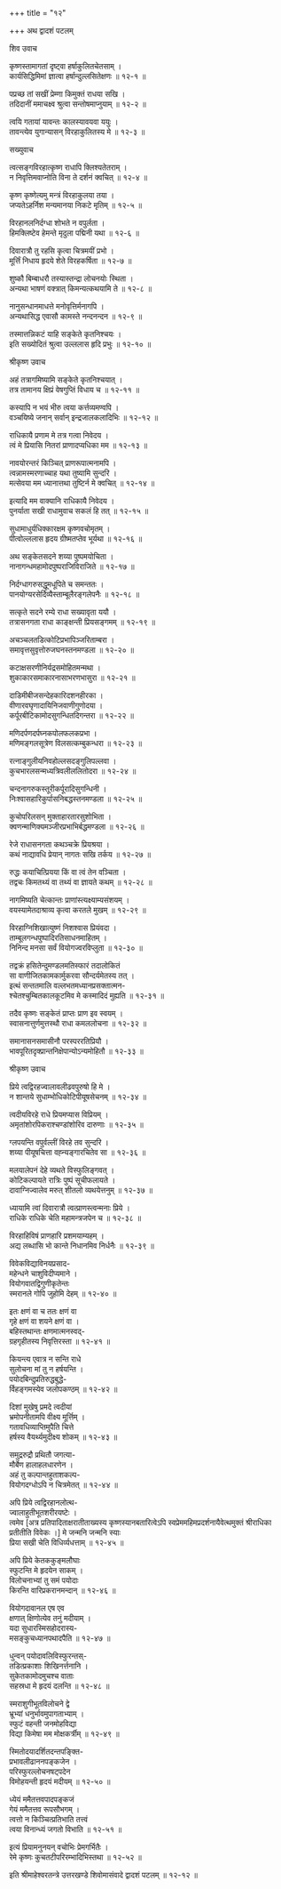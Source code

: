 +++
title = "१२"

+++
अथ द्वादशं पटलम्   
  
  
शिव उवाच   
  
  
कृष्णस्तामागतां दृष्ट्वा हर्षाकुलितचेतसाम् ।  
कार्यसिद्धिमिमां ज्ञात्वा हर्षान्दुल्लसितेक्षणः ॥ १२-१ ॥  
  
पप्रच्छ तां सखीं प्रेम्णा किमुक्तं राधया सखि ।  
तदिदानीं ममाचक्ष्व श्रुत्वा सन्तोषमाप्नुयाम् ॥ १२-२ ॥  
  
त्वयि गतायां यावन्तः कालस्यावयवा ययुः ।  
तावन्त्येव युगान्यासन् विरहाकुलितस्य मे ॥ १२-३ ॥  
  
  
सख्युवाच  
  
  
त्वत्सङ्गविरहात्कृष्ण राधापि क्लिश्यतेतराम् ।  
न निवृत्तिमवाप्नोति विना ते दर्शनं क्वचित् ॥ १२-४ ॥  
  
कृष्ण कृष्णेत्यमु मन्त्रं विरहाकुलया तया ।  
जप्यतेऽहर्निश मन्यमानया निकटे मृतिम् ॥ १२-५ ॥  
  
विरहानलनिर्दग्धा शोभते न वपुर्लता ।  
हिमक्लिष्टेव हेमन्ते मृदुला पद्मिनी यथा ॥ १२-६ ॥  
  
दिवारात्रौ तु रहसि कृत्वा चित्रमयीं प्रभो ।  
मूर्त्तिं निधाय हृदये शेते विरहकर्षिता ॥ १२-७ ॥  
  
शुष्कौ बिम्बाधरौ तस्यास्तन्द्रा लोचनयोः स्थिता ।  
अन्यथा भाषणं वक्त्रात् किमन्यत्कथयामि ते ॥ १२-८ ॥  
  
नानुसन्धानमाधत्ते मनोवृत्तिर्मनागपि ।  
अन्यथासिद्ध एवासौ कामस्ते नन्दनन्दन ॥ १२-९ ॥  
  
तस्मात्तन्निकटं याहि सङ्केते कृतनिश्चयः ।  
इति सख्योदितं श्रुत्वा उल्ललास हृदि प्रभुः ॥ १२-१० ॥  
  
  
श्रीकृष्ण उवाच   
  
  
अहं तत्रागमिष्यामि सङ्केते कृतनिश्चयात् ।  
तत्र तामानय क्षिप्रं वेषगुप्तिं विधाय च ॥ १२-११ ॥  
  
कस्यापि न भयं भीरु त्वया कर्त्तव्यमण्वपि ।  
वञ्चयिष्ये जनान् सर्वान् इन्द्रजालकलादिभिः ॥ १२-१२ ॥  
  
राधिकायै प्रणाम मे तत्र गत्वा निवेदय ।  
त्वं मे प्रियासि नितरां प्राणादप्यधिका मम ॥ १२-१३ ॥  
  
नावयोरन्तरं किञ्चित् प्राणरूपात्मनामपि ।  
त्वन्नामस्मरणाच्चाह यथा तुष्यामि सुन्दरि ।  
मत्सेवया मम ध्यानात्तथा तुष्टिर्न मे क्वचित् ॥ १२-१४ ॥  
  
इत्यादि मम वाक्यानि राधिकायै निवेदय ।  
पुनर्याता सखी राधामुवाच सकलं हि तत् ॥ १२-१५ ॥  
  
सुधामाधुर्यधिक्कारक्षम कृष्णवचोमृतम् ।  
पीत्वोल्ललास हृदय ग्रीष्मतप्तेव भूर्यथा ॥ १२-१६ ॥  
  
अथ सङ्केतसदने शय्या पुष्पमयोचिता ।  
नानागन्धमहामोदपुष्पराजिविराजिते ॥ १२-१७ ॥  
  
निर्दग्धागरुसद्धूमधूपिते च समन्ततः ।  
पानयोग्यरसेर्दिव्यैस्ताम्बूलैरङ्गलेपनैः ॥ १२-१८ ॥  
  
सत्कृते सदने रम्ये राधा सख्यावृता ययौ ।  
तत्रासनगता राधा काङ्क्षन्ती प्रियसङ्गमम् ॥ १२-१९ ॥  
  
अचञ्चलतडित्कोटिप्रभापिञ्जरिताम्बरा ।  
समावृत्तसुवृत्तोरुजघनस्तनमण्डला ॥ १२-२० ॥  
  
कटाक्षसरणीनिर्यद्रसमोहितमन्मथा ।  
शुकाकारसमाकारनासाभरणभासुरा ॥ १२-२१ ॥  
  
दाडिमीबीजसन्देहकारिदशनहीरका ।  
वीणारवघृणादायिनिजवाणीगुणोदया ।  
कर्पूरबीटिकामोदसुगन्धितदिगन्तरा ॥ १२-२२ ॥  
  
मणिदर्पणदर्पघ्नकपोलफलकप्रभा ।  
मणिमङ्गलसूत्रेण विलसत्कम्बुकन्धरा ॥ १२-२३ ॥  
  
रत्नाङ्गुलीयनिवहोल्लसदङ्गुलिपल्लवा ।  
कुचभारलसन्मध्यत्रिवलीललितोदरा ॥ १२-२४ ॥  
  
चन्दनागरुकस्तूरीकर्पूरादिसुगन्धिनी ।  
निःश्वासहारिकुर्पासनिबद्धस्तनमण्डला ॥ १२-२५ ॥  
  
कुचोपरिलसन् मुक्ताहारतारसुशोभिता ।  
क्वणन्माणिक्यमञ्जीरप्रभाभिर्बद्धमण्डला ॥ १२-२६ ॥  
  
रेजे राधासनगता कथञ्चक्रे प्रियश्रया ।  
कथं नाद्यावधि प्रेयान् नागतः सखि तर्कय ॥ १२-२७ ॥  
  
रुद्धः कयाचित्प्रियया किं वा त्वं तेन वञ्चिता ।  
तद्वचः किमतथ्यं वा तथ्यं वा ज्ञायते कथम् ॥ १२-२८ ॥  
  
नागमिष्यति चेत्कान्तः प्राणांस्त्यक्ष्याम्यसंशयम् ।  
वयस्यामेतदाश्राव्य कृत्वा करतले मुखम् ॥ १२-२९ ॥  
  
विरहाग्निशिखात्युष्णं निशश्वास प्रियंवदा ।  
ताम्बूलगन्धपुष्पादिरतिसाधनमाहितम् ।  
निनिन्द मनसा सर्वं वियोगज्वरविप्लुता ॥ १२-३० ॥  
  
तद्वक्रं हसितेन्दुमण्डलमतिस्फारं तदालोकितं   
सा वाणीजितकामकार्मुकरवा सौन्दर्यमेतस्य तत् ।  
इत्थं सन्ततमालि वल्लभतमध्यानप्रसक्तात्मन-  
श्चेतश्चुम्बितकालकूटमिव मे कस्मादिदं मुह्यति ॥ १२-३१ ॥  
  
तदैव कृष्णः सङ्केतं प्राप्तः प्राण इव स्वयम् ।  
स्वासनात्तुर्णमुत्तस्थौ राधा कमललोचना ॥ १२-३२ ॥  
  
समानासनसमासीनौ परस्पररतिप्रियौ ।  
भावपूरितदृक्प्रान्तनिक्षेपान्योऽन्यमोहितौ ॥ १२-३३ ॥  
  
  
श्रीकृष्ण उवाच  
  
  
प्रिये त्वद्विरहज्वालावलीढवपुरुषो हि मे ।  
न शान्तये सुधाम्भोधिकोटिपीयूषसेचनम् ॥ १२-३४ ॥  
  
त्वदीयविरहे राधे प्रियमप्यास विप्रियम् ।  
अमृतांशोरपिकराश्चण्डांशोरिव दारुणाः ॥ १२-३५ ॥  
  
ग्लपयन्ति वपुर्वल्लीं विरहे तव सुन्दरि ।  
शय्या पीयूषचित्ता वह्न्यङ्गारचितेव सा ॥ १२-३६ ॥  
  
मलयालेपनं देहे व्यथते विस्फुलिङ्गवत् ।  
कोटिकल्पायते रात्रिः पुष्पं सूचीफलायते ।  
दावाग्निज्वालेव मरुत् शीतलो व्यथयेत्तनुम् ॥ १२-३७ ॥  
  
ध्यायामि त्वां दिवारात्रौ त्वत्प्राणस्त्वन्मनाः प्रिये ।  
राधिके राधिके चेति महामन्त्रजपेन च ॥ १२-३८ ॥  
  
विरहाहिविषं प्राणहारि प्रशमयाम्यहम् ।  
अद्य लब्धासि भो कान्ते निधानमिव निर्धनैः ॥ १२-३९ ॥  
  
विवेकविद्याविनयप्रसाद-  
महेन्धने चाशुविदीप्यमाने ।  
वियोगवातद्विगुणीकृतेन्तः   
स्मरानले गोपि जुहोमि देहम् ॥ १२-४० ॥  
  
इतः क्षणं वा च ततः क्षणं वा   
गृहे क्षणं वा शयने क्षणं वा ।  
बहिस्तथान्तः क्षणमात्मनस्वद्-  
ग्रहगृहीतस्य निवृत्तिरस्ता ॥ १२-४१ ॥  
  
कियन्त्य एवात्र न सन्ति राधे   
सुलोचना मां तु न हर्षयन्ति ।   
पयोदबिन्दुप्रतिरुद्धबुद्धे-  
र्विहङ्गमस्येव जलोपकण्ठम् ॥ १२-४२ ॥  
  
दिशां मुखेषु प्रमदे त्वदीयां   
भ्रमोपनीतामपि वीक्ष्य मूर्त्तिम् ।  
गतावधिव्याप्तिमुपैति चित्ते   
हर्षस्य वैयर्थ्यमुदीक्ष्य शोकम् ॥ १२-४३ ॥  
  
समुद्ररुद्रौ प्रथितौ जगत्या-  
मौर्बेण हालाहलधारणेन ।  
अहं तु कल्पान्तहुताशकल्प-  
वियोगदग्धोऽपि न चित्रमेतत् ॥ १२-४४ ॥  
  
अपि प्रिये त्वद्विरहानलोत्थ-  
ज्वालाहुतीभूतशरीरयष्टेः ।  
त्वमेव [अत्र प्रतिपादिताक्षरातीताख्यस्य कृष्णस्यानबतारित्वेऽपि स्वप्रेममहिमप्रदर्शनायैवेत्थमुक्तं श्रीराधिका प्रतीतीति विवेकः ।] मे जन्मनि जन्मनि स्याः   
प्रिया सखी चेति विधिर्व्यधत्ताम् ॥ १२-४५ ॥  
  
अपि प्रिये केतककुङ्मलौघाः   
स्फुटन्ति मे हृदयेन साकम् ।  
विलोचनाभ्यां तु समं पयोदाः   
किरन्ति वारिप्रकरानमन्दान् ॥ १२-४६ ॥  
  
वियोगदावानल एष एव   
क्षणात् क्षिणोत्येव तनुं मदीयाम् ।  
यदा सुधारस्मिसहोदरास्य-  
मसङ्कुचध्यानपथादपैति ॥ १२-४७ ॥  
  
धुन्वन् पयोदावलिविस्फुरन्तस्-  
तडित्प्रकाशाः शिखिनर्त्तनानि ।  
सुकेतकामोदमुचश्च वाताः   
सहस्रधा मे हृदयं दलन्ति ॥ १२-४८ ॥  
  
स्मराशुगीभूतविलोचने द्वे   
भ्रूभ्यां धनुर्भावमुपागताभ्याम् ।  
स्फुटं वहन्ती जनमोहविद्या   
विद्या किमेषा मम मोक्षकर्त्रीम् ॥ १२-४९ ॥  
  
स्मितोदयादर्शितदन्तपङ्क्ति-  
प्रभावलीढाननपङ्कजेन ।  
परिस्फुरल्लोचनषट्पदेन   
विमोहयन्ती हृदयं मदीयम् ॥ १२-५० ॥  
  
ध्येयं ममैतत्तवपादपङ्कजं   
गेयं ममैतत्तव रूपसौभगम् ।  
त्वत्तो न किञ्चित्प्रतिभाति तत्त्वं   
त्वया विनान्ध्यं जगतो विभाति ॥ १२-५१ ॥  
  
इत्यं प्रियामनुनयन् वचोभिः प्रेमगर्भितैः ।  
रेमे कृष्णः कुचतटीपरिरम्भादिभिस्तथा ॥ १२-५२ ॥  
  
  
इति श्रीमाहेश्वरतन्त्रे उत्तरखण्डे शिवोमासंवादे द्वादशं पटलम् ॥ १२-१२ ॥  
  
  
  
  